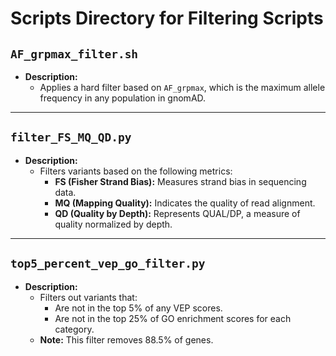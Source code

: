 # Scripts Directory for Filtering Scripts

## `AF_grpmax_filter.sh`
- **Description:**
  - Applies a hard filter based on `AF_grpmax`, which is the maximum allele frequency in any population in gnomAD.

---

## `filter_FS_MQ_QD.py`
- **Description:**
  - Filters variants based on the following metrics:
    - **FS (Fisher Strand Bias):** Measures strand bias in sequencing data.
    - **MQ (Mapping Quality):** Indicates the quality of read alignment.
    - **QD (Quality by Depth):** Represents QUAL/DP, a measure of quality normalized by depth.

---

## `top5_percent_vep_go_filter.py`
- **Description:**
  - Filters out variants that:
    - Are not in the top 5% of any VEP scores.
    - Are not in the top 25% of GO enrichment scores for each category.
  - **Note:** This filter removes 88.5% of genes.
